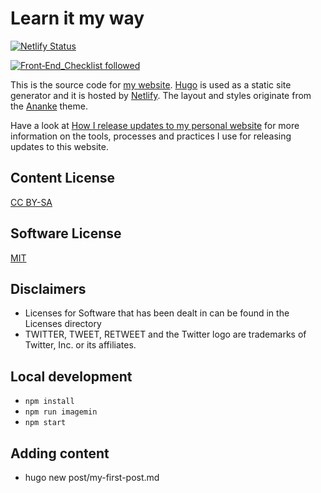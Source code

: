 # Learn it my way

[![Netlify Status](https://api.netlify.com/api/v1/badges/1bd82c76-3450-45aa-b7b4-cf16ea67e647/deploy-status)](https://app.netlify.com/sites/learnitmyway/deploys)

[![Front‑End_Checklist followed](https://img.shields.io/badge/Front‑End_Checklist-followed-brightgreen.svg)](https://github.com/thedaviddias/Front-End-Checklist/)

This is the source code for [my website](https://www.learnitmyway.com).
[Hugo](https://gohugo.io/) is used as a static site generator and it is hosted by [Netlify](https://www.netlify.com/).
The layout and styles originate from the [Ananke](https://github.com/budparr/gohugo-theme-ananke) theme.

Have a look at [How I release updates to my personal website](https://www.learnitmyway.com/how-i-release-updates-to-my-personal-website/) for more information on the tools, processes and practices I use for releasing updates to this website.

## Content License

[CC BY-SA](http://creativecommons.org/licenses/by-sa/4.0/)

## Software License

[MIT](https://opensource.org/licenses/MIT)

## Disclaimers

- Licenses for Software that has been dealt in can be found in the Licenses directory
- TWITTER, TWEET, RETWEET and the Twitter logo are trademarks of Twitter, Inc. or its affiliates.

## Local development

- `npm install`
- `npm run imagemin`
- `npm start`

## Adding content

- hugo new post/my-first-post.md
